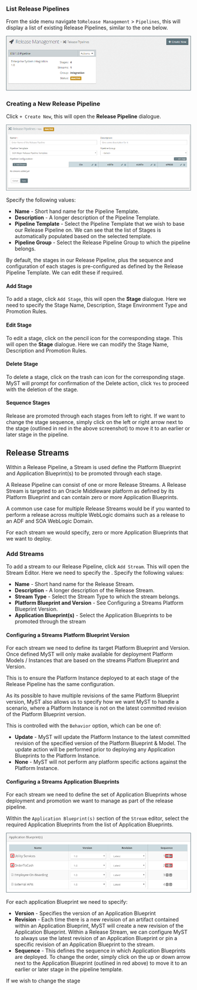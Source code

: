 ### List Release Pipelines
From the side menu navigate to`Release Management` > `Pipelines`, this will display a list of existing Release Pipelines, similar to the one below.

![](img/releasePipelineList.PNG)

### Creating a New Release Pipeline
Click `+ Create New`, this will open the **Release Pipeline** dialogue. 

![](img/releasePipelineCreate.PNG)

Specify the following values:

* **Name** - Short hand name for the Pipeline Template.
* **Description** - A longer description of the Pipeline Template.
* **Pipeline Template** - Select the Pipeline Template that we wish to base our Release Pipeline on. We can see that the list of Stages is automatically populated based on the selected template.
* **Pipeline Group** - Select the Release Pipeline Group to which the pipeline belongs. 

By default, the stages in our Release Pipeline, plus the sequence and configuration of each stages is pre-configured as defined by the Release Pipeline Template. We can edit these if required.

#### Add Stage
To add a stage, click `Add Stage`, this will open the **Stage** dialogue. Here we need to specify the Stage Name, Description, Stage Environment Type and Promotion Rules.

#### Edit Stage
To edit a stage, click on the pencil icon for the corresponding stage. This will open the  **Stage** dialogue. Here we can modify the Stage Name, Description and Promotion Rules.

#### Delete Stage
To delete a stage, click on the trash can icon for the corresponding stage. MyST will prompt for confirmation of the Delete action, click `Yes` to proceed with the deletion of the stage.

#### Sequence Stages
Release are promoted through each stages from left to right. If we want to change the stage sequence, simply click on the left or right arrow next to the stage (outlined in red in the above screenshot) to move it to an earlier or later stage in the pipeline.


## Release Streams
Within a Release Pipeline, a Stream is used define the Platform Blueprint and Application Blueprint(s) to be promoted through each stage.

A Release Pipeline can consist of one or more Release Streams. A Release Stream is targeted to an Oracle Middleware platform as defined by its Platform Blueprint and can contain zero or more Application Blueprints. 

A common use case for multiple Release Streams would be if you wanted to perform a release across multiple WebLogic domains such as a release to an ADF and SOA WebLogic Domain.

For each stream we would specify, zero or more Application Blueprints that we want to deploy.

### Add Streams
To add a stream to our Release Pipeline, click `Add Stream`. This will open the  Stream Editor. Here we need to specify the .
Specify the following values:

* **Name** - Short hand name for the Release Stream.
* **Description** - A longer description of the Release Stream.
* **Stream Type** - Select the Stream Type to which the stream belongs.
* **Platform Blueprint and Version** - See Configuring a Streams Platform Blueprint Version.
* **Application Blueprint(s)** - Select the Application Blueprints to be promoted through the stream

#### Configuring a Streams Platform Blueprint Version
For each stream we need to define its target Platform Blueprint and Version. Once defined MyST will only make available for deployment Platform Models / Instances that are based on the streams Platfom Blueprint and Version.

This is to ensure the Platform Instance deployed to at each stage of the Release Pipeline has the same configuration.

As its possible to have multiple revisions of the same Platform Blueprint version, MyST also allows us to specify how we want MyST to handle a scenario, where a Platform Instance is not on the latest committed revision of the Platform Blueprint version. 

This is controlled with the `Behavior` option, which can be one of:
* **Update** - MyST will update the Platform Instance to the latest committed revision of the specified version of the Platform Blueprint & Model. The update action will be performed prior to deploying any Application Blueprints to the Platform Instance.
* **None** - MyST will not perform any platform specific actions against the Platform Instance.

#### Configuring a Streams Application Blueprints
For each stream we need to define the set of Application Blueprints whose deployment and promotion we want to manage as part of the release pipeline.

Within the `Application Blueprint(s)` section of the `Stream` editor, select the required Application Blueprints from the list of Application Blueprints. 

![](img/streamApplicationBlueprints.PNG)

For each application Blueprint we need to specify:
* **Version** - Specifies the version of an Application Blueprint
* **Revision** - Each time there is a new revision of an artifact contained within an Application Blueprint, MyST will create a new revision of the Application Blueprint. Within a Release Stream, we can configure MyST to always use the latest revision of an Application Blueprint or pin a specific revision of an Application Blueprint to the stream.
* **Sequence** - This defines the sequence in which Application Blueprints are deployed. To change the order, simply click on the up or down arrow next to the Application Blueprint (outlined in red above) to move it to an earlier or later stage in the pipeline template.







If we wish to change the stage 



